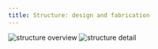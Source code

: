 ```yaml
---
title: Structure: design and fabrication
---
```


![structure overview](structure-overview-01.png)
![structure detail](structure-detail-01.png)
